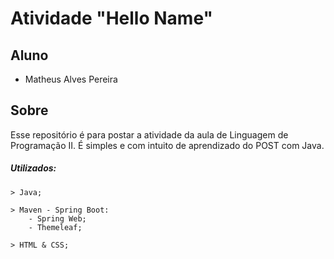 # Atividade "Hello Name"

## Aluno

- Matheus Alves Pereira

## Sobre

Esse repositório é para postar a atividade da aula de Linguagem de Programação II. É simples e com intuito de aprendizado do POST com Java.

##### Utilizados:
```
> Java;

> Maven - Spring Boot:
    - Spring Web;
    - Themeleaf;
                      
> HTML & CSS;
```